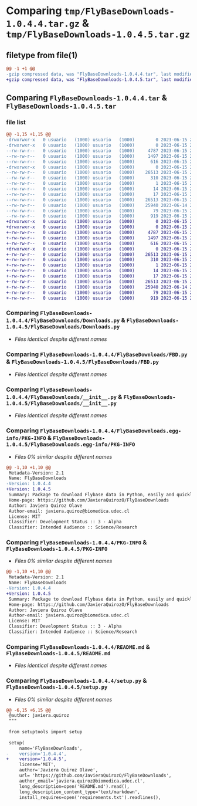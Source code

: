 # Comparing `tmp/FlyBaseDownloads-1.0.4.4.tar.gz` & `tmp/FlyBaseDownloads-1.0.4.5.tar.gz`

## filetype from file(1)

```diff
@@ -1 +1 @@
-gzip compressed data, was "FlyBaseDownloads-1.0.4.4.tar", last modified: Thu Jun 15 22:56:11 2023, max compression
+gzip compressed data, was "FlyBaseDownloads-1.0.4.5.tar", last modified: Thu Jun 15 23:09:12 2023, max compression
```

## Comparing `FlyBaseDownloads-1.0.4.4.tar` & `FlyBaseDownloads-1.0.4.5.tar`

### file list

```diff
@@ -1,15 +1,15 @@
-drwxrwxr-x   0 usuario   (1000) usuario   (1000)        0 2023-06-15 22:56:11.965438 FlyBaseDownloads-1.0.4.4/
-drwxrwxr-x   0 usuario   (1000) usuario   (1000)        0 2023-06-15 22:56:11.965438 FlyBaseDownloads-1.0.4.4/FlyBaseDownloads/
--rw-rw-r--   0 usuario   (1000) usuario   (1000)     4787 2023-06-15 22:18:16.000000 FlyBaseDownloads-1.0.4.4/FlyBaseDownloads/Downloads.py
--rw-rw-r--   0 usuario   (1000) usuario   (1000)     1497 2023-06-15 22:52:26.000000 FlyBaseDownloads-1.0.4.4/FlyBaseDownloads/FBD.py
--rw-rw-r--   0 usuario   (1000) usuario   (1000)      616 2023-06-15 22:52:52.000000 FlyBaseDownloads-1.0.4.4/FlyBaseDownloads/__init__.py
-drwxrwxr-x   0 usuario   (1000) usuario   (1000)        0 2023-06-15 22:56:11.965438 FlyBaseDownloads-1.0.4.4/FlyBaseDownloads.egg-info/
--rw-rw-r--   0 usuario   (1000) usuario   (1000)    26513 2023-06-15 22:56:11.000000 FlyBaseDownloads-1.0.4.4/FlyBaseDownloads.egg-info/PKG-INFO
--rw-rw-r--   0 usuario   (1000) usuario   (1000)      310 2023-06-15 22:56:11.000000 FlyBaseDownloads-1.0.4.4/FlyBaseDownloads.egg-info/SOURCES.txt
--rw-rw-r--   0 usuario   (1000) usuario   (1000)        1 2023-06-15 22:56:11.000000 FlyBaseDownloads-1.0.4.4/FlyBaseDownloads.egg-info/dependency_links.txt
--rw-rw-r--   0 usuario   (1000) usuario   (1000)       14 2023-06-15 22:56:11.000000 FlyBaseDownloads-1.0.4.4/FlyBaseDownloads.egg-info/requires.txt
--rw-rw-r--   0 usuario   (1000) usuario   (1000)       17 2023-06-15 22:56:11.000000 FlyBaseDownloads-1.0.4.4/FlyBaseDownloads.egg-info/top_level.txt
--rw-rw-r--   0 usuario   (1000) usuario   (1000)    26513 2023-06-15 22:56:11.965438 FlyBaseDownloads-1.0.4.4/PKG-INFO
--rw-rw-r--   0 usuario   (1000) usuario   (1000)    25940 2023-06-14 23:03:31.000000 FlyBaseDownloads-1.0.4.4/README.md
--rw-rw-r--   0 usuario   (1000) usuario   (1000)       79 2023-06-15 22:56:11.969438 FlyBaseDownloads-1.0.4.4/setup.cfg
--rw-rw-r--   0 usuario   (1000) usuario   (1000)      919 2023-06-15 22:55:22.000000 FlyBaseDownloads-1.0.4.4/setup.py
+drwxrwxr-x   0 usuario   (1000) usuario   (1000)        0 2023-06-15 23:09:12.304954 FlyBaseDownloads-1.0.4.5/
+drwxrwxr-x   0 usuario   (1000) usuario   (1000)        0 2023-06-15 23:09:12.300954 FlyBaseDownloads-1.0.4.5/FlyBaseDownloads/
+-rw-rw-r--   0 usuario   (1000) usuario   (1000)     4787 2023-06-15 22:18:16.000000 FlyBaseDownloads-1.0.4.5/FlyBaseDownloads/Downloads.py
+-rw-rw-r--   0 usuario   (1000) usuario   (1000)     1497 2023-06-15 22:52:26.000000 FlyBaseDownloads-1.0.4.5/FlyBaseDownloads/FBD.py
+-rw-rw-r--   0 usuario   (1000) usuario   (1000)      616 2023-06-15 23:09:00.000000 FlyBaseDownloads-1.0.4.5/FlyBaseDownloads/__init__.py
+drwxrwxr-x   0 usuario   (1000) usuario   (1000)        0 2023-06-15 23:09:12.304954 FlyBaseDownloads-1.0.4.5/FlyBaseDownloads.egg-info/
+-rw-rw-r--   0 usuario   (1000) usuario   (1000)    26513 2023-06-15 23:09:12.000000 FlyBaseDownloads-1.0.4.5/FlyBaseDownloads.egg-info/PKG-INFO
+-rw-rw-r--   0 usuario   (1000) usuario   (1000)      310 2023-06-15 23:09:12.000000 FlyBaseDownloads-1.0.4.5/FlyBaseDownloads.egg-info/SOURCES.txt
+-rw-rw-r--   0 usuario   (1000) usuario   (1000)        1 2023-06-15 23:09:12.000000 FlyBaseDownloads-1.0.4.5/FlyBaseDownloads.egg-info/dependency_links.txt
+-rw-rw-r--   0 usuario   (1000) usuario   (1000)       14 2023-06-15 23:09:12.000000 FlyBaseDownloads-1.0.4.5/FlyBaseDownloads.egg-info/requires.txt
+-rw-rw-r--   0 usuario   (1000) usuario   (1000)       17 2023-06-15 23:09:12.000000 FlyBaseDownloads-1.0.4.5/FlyBaseDownloads.egg-info/top_level.txt
+-rw-rw-r--   0 usuario   (1000) usuario   (1000)    26513 2023-06-15 23:09:12.304954 FlyBaseDownloads-1.0.4.5/PKG-INFO
+-rw-rw-r--   0 usuario   (1000) usuario   (1000)    25940 2023-06-14 23:03:31.000000 FlyBaseDownloads-1.0.4.5/README.md
+-rw-rw-r--   0 usuario   (1000) usuario   (1000)       79 2023-06-15 23:09:12.304954 FlyBaseDownloads-1.0.4.5/setup.cfg
+-rw-rw-r--   0 usuario   (1000) usuario   (1000)      919 2023-06-15 23:08:56.000000 FlyBaseDownloads-1.0.4.5/setup.py
```

### Comparing `FlyBaseDownloads-1.0.4.4/FlyBaseDownloads/Downloads.py` & `FlyBaseDownloads-1.0.4.5/FlyBaseDownloads/Downloads.py`

 * *Files identical despite different names*

### Comparing `FlyBaseDownloads-1.0.4.4/FlyBaseDownloads/FBD.py` & `FlyBaseDownloads-1.0.4.5/FlyBaseDownloads/FBD.py`

 * *Files identical despite different names*

### Comparing `FlyBaseDownloads-1.0.4.4/FlyBaseDownloads/__init__.py` & `FlyBaseDownloads-1.0.4.5/FlyBaseDownloads/__init__.py`

 * *Files identical despite different names*

### Comparing `FlyBaseDownloads-1.0.4.4/FlyBaseDownloads.egg-info/PKG-INFO` & `FlyBaseDownloads-1.0.4.5/FlyBaseDownloads.egg-info/PKG-INFO`

 * *Files 0% similar despite different names*

```diff
@@ -1,10 +1,10 @@
 Metadata-Version: 2.1
 Name: FlyBaseDownloads
-Version: 1.0.4.4
+Version: 1.0.4.5
 Summary: Package to download Flybase data in Python, easily and quickly.
 Home-page: https://github.com/JavieraQuirozO/FlyBaseDownloads
 Author: Javiera Quiroz Olave
 Author-email: javiera.quiroz@biomedica.udec.cl
 License: MIT
 Classifier: Development Status :: 3 - Alpha
 Classifier: Intended Audience :: Science/Research
```

### Comparing `FlyBaseDownloads-1.0.4.4/PKG-INFO` & `FlyBaseDownloads-1.0.4.5/PKG-INFO`

 * *Files 0% similar despite different names*

```diff
@@ -1,10 +1,10 @@
 Metadata-Version: 2.1
 Name: FlyBaseDownloads
-Version: 1.0.4.4
+Version: 1.0.4.5
 Summary: Package to download Flybase data in Python, easily and quickly.
 Home-page: https://github.com/JavieraQuirozO/FlyBaseDownloads
 Author: Javiera Quiroz Olave
 Author-email: javiera.quiroz@biomedica.udec.cl
 License: MIT
 Classifier: Development Status :: 3 - Alpha
 Classifier: Intended Audience :: Science/Research
```

### Comparing `FlyBaseDownloads-1.0.4.4/README.md` & `FlyBaseDownloads-1.0.4.5/README.md`

 * *Files identical despite different names*

### Comparing `FlyBaseDownloads-1.0.4.4/setup.py` & `FlyBaseDownloads-1.0.4.5/setup.py`

 * *Files 0% similar despite different names*

```diff
@@ -6,15 +6,15 @@
 @author: javiera.quiroz
 """
 
 from setuptools import setup
 
 setup(
     name='FlyBaseDownloads',
-    version='1.0.4.4',
+    version='1.0.4.5',
     license='MIT',
     author='Javiera Quiroz Olave',
     url= 'https://github.com/JavieraQuirozO/FlyBaseDownloads',
     author_email='javiera.quiroz@biomedica.udec.cl',
     long_description=open('README.md').read(),
     long_description_content_type='text/markdown',
     install_requires=open('requirements.txt').readlines(),
```

